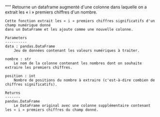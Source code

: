 """
    Retourne un dataframe augmenté d'une colonne dans laquelle on a extrait les 
    « i » premiers chiffres d'un nombre.

    Cette fonction extrait les « i » premiers chiffres significatifs d'un champ numérique donné 
    dans un DataFrame et les ajoute comme une nouvelle colonne.

    Parameters
    ----------
    data : pandas.DataFrame
        Jeu de données contenant les valeurs numériques à traiter.
    
    nombre : str
        Le nom de la colonne contenant les nombres dont on souhaite extraire les premiers chiffres.
    
    position : int
        Nombre de positions du nombre à extraire (c'est-à-dire combien de chiffres significatifs).

    Returns
    -------
    pandas.DataFrame
        Le DataFrame original avec une colonne supplémentaire contenant les « i » premiers chiffres du champ donné.
